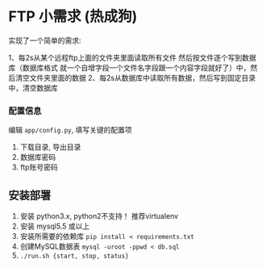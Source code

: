# FTP 小需求 (热成狗)

实现了一个简单的需求:

1、每2s从某个远程ftp上面的文件夹里面读取所有文件 然后按文件逐个写到数据库（数据库格式 就一个自增字段一个文件名字段跟一个内容字段就好了）中，然后清空文件夹里面的数据
2、每2s从数据库中读取所有数据，然后写到固定目录中，清空数据库


### 配置信息

编辑 `app/config.py`, 填写关键的配置项

1. 下载目录, 导出目录
2. 数据库密码
3. ftp账号密码


## 安装部署

1. 安装 python3.x, python2不支持！ 推荐virtualenv
2. 安装 mysql5.5 或以上
3. 安装所需要的依赖库 `pip install < requirements.txt`
4. 创建MySQL数据表 `mysql -uroot -ppwd < db.sql`
5. `./run.sh {start, stop, status}`





